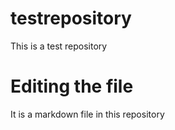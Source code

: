 # testrepository
This is a test repository

# Editing the file
It is a markdown file in this repository
